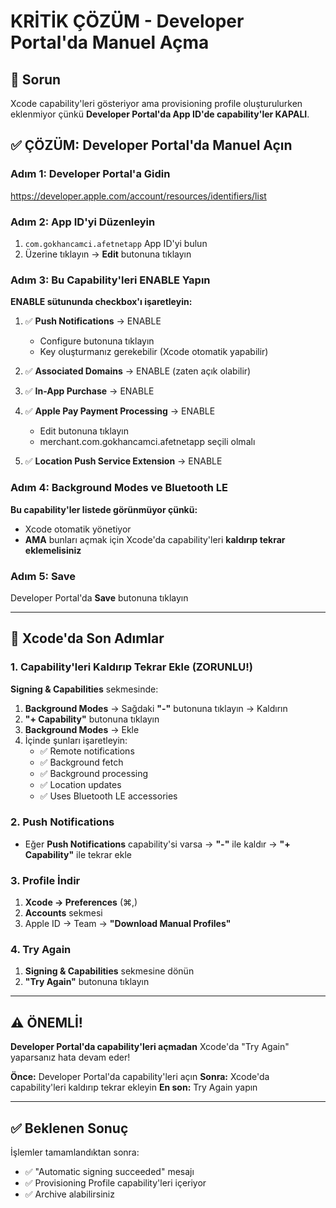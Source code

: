 # KRİTİK ÇÖZÜM - Developer Portal'da Manuel Açma

## 🔴 Sorun
Xcode capability'leri gösteriyor ama provisioning profile oluşturulurken eklenmiyor çünkü **Developer Portal'da App ID'de capability'ler KAPALI**.

## ✅ ÇÖZÜM: Developer Portal'da Manuel Açın

### Adım 1: Developer Portal'a Gidin
https://developer.apple.com/account/resources/identifiers/list

### Adım 2: App ID'yi Düzenleyin
1. `com.gokhancamci.afetnetapp` App ID'yi bulun
2. Üzerine tıklayın → **Edit** butonuna tıklayın

### Adım 3: Bu Capability'leri ENABLE Yapın

**ENABLE sütununda checkbox'ı işaretleyin:**

1. ✅ **Push Notifications** → ENABLE
   - Configure butonuna tıklayın
   - Key oluşturmanız gerekebilir (Xcode otomatik yapabilir)

2. ✅ **Associated Domains** → ENABLE (zaten açık olabilir)

3. ✅ **In-App Purchase** → ENABLE

4. ✅ **Apple Pay Payment Processing** → ENABLE
   - Edit butonuna tıklayın
   - merchant.com.gokhancamci.afetnetapp seçili olmalı

5. ✅ **Location Push Service Extension** → ENABLE

### Adım 4: Background Modes ve Bluetooth LE

**Bu capability'ler listede görünmüyor çünkü:**
- Xcode otomatik yönetiyor
- **AMA** bunları açmak için Xcode'da capability'leri **kaldırıp tekrar eklemelisiniz**

### Adım 5: Save
Developer Portal'da **Save** butonuna tıklayın

---

## 🎯 Xcode'da Son Adımlar

### 1. Capability'leri Kaldırıp Tekrar Ekle (ZORUNLU!)

**Signing & Capabilities** sekmesinde:

1. **Background Modes** → Sağdaki **"-"** butonuna tıklayın → Kaldırın
2. **"+ Capability"** butonuna tıklayın
3. **Background Modes** → Ekle
4. İçinde şunları işaretleyin:
   - ✅ Remote notifications
   - ✅ Background fetch
   - ✅ Background processing
   - ✅ Location updates
   - ✅ Uses Bluetooth LE accessories

### 2. Push Notifications
- Eğer **Push Notifications** capability'si varsa → **"-"** ile kaldır → **"+ Capability"** ile tekrar ekle

### 3. Profile İndir
1. **Xcode → Preferences** (⌘,)
2. **Accounts** sekmesi
3. Apple ID → Team → **"Download Manual Profiles"**

### 4. Try Again
1. **Signing & Capabilities** sekmesine dönün
2. **"Try Again"** butonuna tıklayın

---

## ⚠️ ÖNEMLİ!

**Developer Portal'da capability'leri açmadan** Xcode'da "Try Again" yaparsanız hata devam eder!

**Önce:** Developer Portal'da capability'leri açın
**Sonra:** Xcode'da capability'leri kaldırıp tekrar ekleyin
**En son:** Try Again yapın

---

## ✅ Beklenen Sonuç

İşlemler tamamlandıktan sonra:
- ✅ "Automatic signing succeeded" mesajı
- ✅ Provisioning Profile capability'leri içeriyor
- ✅ Archive alabilirsiniz

